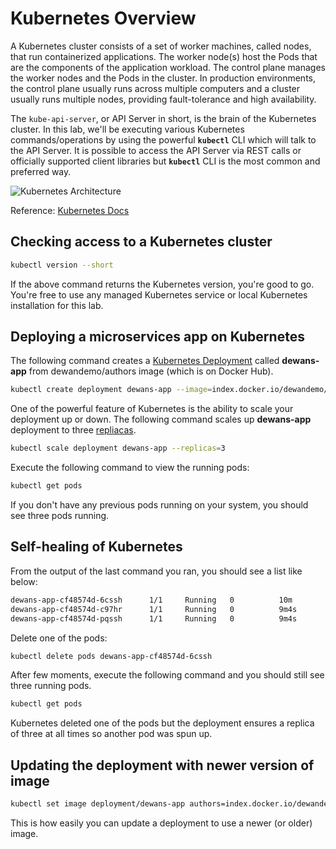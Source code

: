 # Kubernetes Overview

A Kubernetes cluster consists of a set of worker machines, called nodes, that run containerized applications. The worker node\(s\) host the Pods that are the components of the application workload. The control plane manages the worker nodes and the Pods in the cluster. In production environments, the control plane usually runs across multiple computers and a cluster usually runs multiple nodes, providing fault-tolerance and high availability.

The `kube-api-server`, or API Server in short, is the brain of the Kubernetes cluster. In this lab, we'll be executing various Kubernetes commands/operations by using the powerful **`kubectl`** CLI which will talk to the API Server. It is possible to access the API Server via REST calls or officially supported client libraries but **`kubectl`** CLI is the most common and preferred way.

![Kubernetes Architecture](../.gitbook/assets/components-of-kubernetes.png)

Reference: [Kubernetes Docs](https://kubernetes.io/docs/concepts/overview)

## Checking access to a Kubernetes cluster

```bash
kubectl version --short
```

If the above command returns the Kubernetes version, you're good to go. You're free to use any managed Kubernetes service or local Kubernetes installation for this lab.

## Deploying a microservices app on Kubernetes

The following command creates a [Kubernetes Deployment](https://kubernetes.io/docs/concepts/workloads/controllers/deployment/) called **dewans-app** from dewandemo/authors image \(which is on Docker Hub\).

```bash
kubectl create deployment dewans-app --image=index.docker.io/dewandemo/authors:v1
```

One of the powerful feature of Kubernetes is the ability to scale your deployment up or down. The following command scales up **dewans-app** deployment to three [repliacas](https://kubernetes.io/docs/concepts/workloads/controllers/replicaset/).

```bash
kubectl scale deployment dewans-app --replicas=3
```

Execute the following command to view the running pods:

```bash
kubectl get pods
```

If you don't have any previous pods running on your system, you should see three pods running.

## Self-healing of Kubernetes

From the output of the last command you ran, you should see a list like below:

```bash
dewans-app-cf48574d-6cssh      1/1     Running   0          10m
dewans-app-cf48574d-c97hr      1/1     Running   0          9m4s
dewans-app-cf48574d-pqssh      1/1     Running   0          9m4s
```

Delete one of the pods:

```bash
kubectl delete pods dewans-app-cf48574d-6cssh
```

After few moments, execute the following command and you should still see three running pods.

```bash
kubectl get pods
```

Kubernetes deleted one of the pods but the deployment ensures a replica of three at all times so another pod was spun up.

## Updating the deployment with newer version of image

```bash
kubectl set image deployment/dewans-app authors=index.docker.io/dewandemo/authors:v2
```

This is how easily you can update a deployment to use a newer \(or older\) image.

